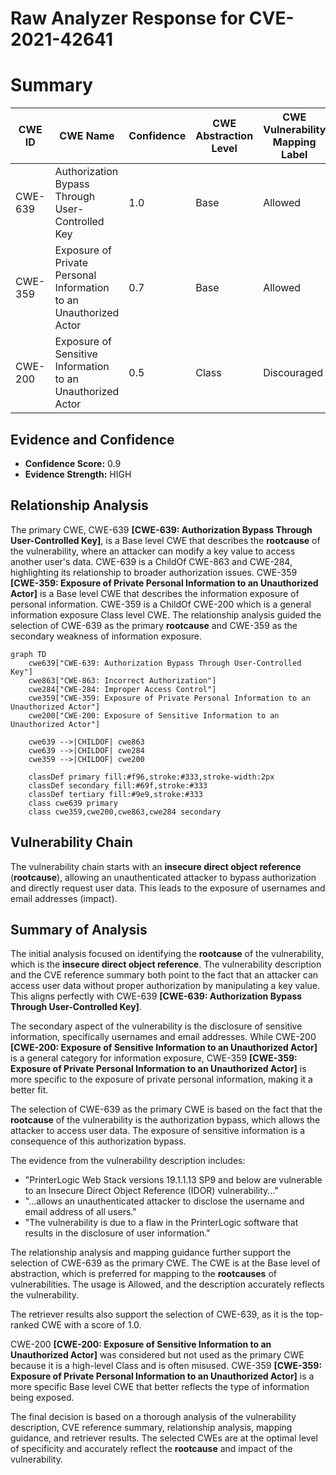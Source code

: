 # Raw Analyzer Response for CVE-2021-42641

# Summary
| CWE ID | CWE Name | Confidence | CWE Abstraction Level | CWE Vulnerability Mapping Label | CWE-Vulnerability Mapping Notes |
|---|---|---|---|---|---|
| CWE-639 | Authorization Bypass Through User-Controlled Key | 1.0 | Base | Allowed | Primary CWE |
| CWE-359 | Exposure of Private Personal Information to an Unauthorized Actor | 0.7 | Base | Allowed | Secondary Candidate |
| CWE-200 | Exposure of Sensitive Information to an Unauthorized Actor | 0.5 | Class | Discouraged | Secondary Candidate |

## Evidence and Confidence

*   **Confidence Score:** 0.9
*   **Evidence Strength:** HIGH

## Relationship Analysis
The primary CWE, CWE-639 **[CWE-639: Authorization Bypass Through User-Controlled Key]**, is a Base level CWE that describes the **rootcause** of the vulnerability, where an attacker can modify a key value to access another user's data. CWE-639 is a ChildOf CWE-863 and CWE-284, highlighting its relationship to broader authorization issues. CWE-359 **[CWE-359: Exposure of Private Personal Information to an Unauthorized Actor]** is a Base level CWE that describes the information exposure of personal information. CWE-359 is a ChildOf CWE-200 which is a general information exposure Class level CWE. The relationship analysis guided the selection of CWE-639 as the primary **rootcause** and CWE-359 as the secondary weakness of information exposure.

```mermaid
graph TD
    cwe639["CWE-639: Authorization Bypass Through User-Controlled Key"]
    cwe863["CWE-863: Incorrect Authorization"]
    cwe284["CWE-284: Improper Access Control"]
    cwe359["CWE-359: Exposure of Private Personal Information to an Unauthorized Actor"]
    cwe200["CWE-200: Exposure of Sensitive Information to an Unauthorized Actor"]
    
    cwe639 -->|CHILDOF| cwe863
    cwe639 -->|CHILDOF| cwe284
    cwe359 -->|CHILDOF| cwe200

    classDef primary fill:#f96,stroke:#333,stroke-width:2px
    classDef secondary fill:#69f,stroke:#333
    classDef tertiary fill:#9e9,stroke:#333
    class cwe639 primary
    class cwe359,cwe200,cwe863,cwe284 secondary
```

## Vulnerability Chain
The vulnerability chain starts with an **insecure direct object reference** (**rootcause**), allowing an unauthenticated attacker to bypass authorization and directly request user data. This leads to the exposure of usernames and email addresses (impact).

## Summary of Analysis
The initial analysis focused on identifying the **rootcause** of the vulnerability, which is the **insecure direct object reference**. The vulnerability description and the CVE reference summary both point to the fact that an attacker can access user data without proper authorization by manipulating a key value. This aligns perfectly with CWE-639 **[CWE-639: Authorization Bypass Through User-Controlled Key]**.

The secondary aspect of the vulnerability is the disclosure of sensitive information, specifically usernames and email addresses. While CWE-200 **[CWE-200: Exposure of Sensitive Information to an Unauthorized Actor]** is a general category for information exposure, CWE-359 **[CWE-359: Exposure of Private Personal Information to an Unauthorized Actor]** is more specific to the exposure of private personal information, making it a better fit.

The selection of CWE-639 as the primary CWE is based on the fact that the **rootcause** of the vulnerability is the authorization bypass, which allows the attacker to access user data. The exposure of sensitive information is a consequence of this authorization bypass.

The evidence from the vulnerability description includes:
*   "PrinterLogic Web Stack versions 19.1.1.13 SP9 and below are vulnerable to an Insecure Direct Object Reference (IDOR) vulnerability..."
*   "...allows an unauthenticated attacker to disclose the username and email address of all users."
*   "The vulnerability is due to a flaw in the PrinterLogic software that results in the disclosure of user information."

The relationship analysis and mapping guidance further support the selection of CWE-639 as the primary CWE. The CWE is at the Base level of abstraction, which is preferred for mapping to the **rootcauses** of vulnerabilities. The usage is Allowed, and the description accurately reflects the vulnerability.

The retriever results also support the selection of CWE-639, as it is the top-ranked CWE with a score of 1.0.

CWE-200 **[CWE-200: Exposure of Sensitive Information to an Unauthorized Actor]** was considered but not used as the primary CWE because it is a high-level Class and is often misused. CWE-359 **[CWE-359: Exposure of Private Personal Information to an Unauthorized Actor]** is a more specific Base level CWE that better reflects the type of information being exposed.

The final decision is based on a thorough analysis of the vulnerability description, CVE reference summary, relationship analysis, mapping guidance, and retriever results. The selected CWEs are at the optimal level of specificity and accurately reflect the **rootcause** and impact of the vulnerability.